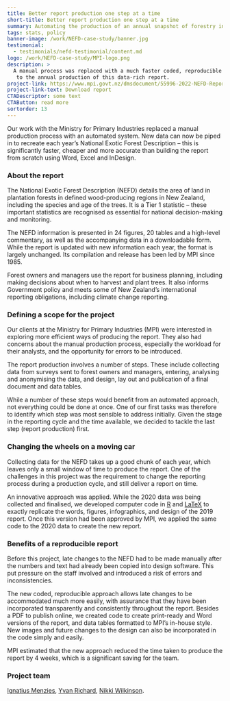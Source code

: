 ```yaml
---
title: Better report production one step at a time
short-title: Better report production one step at a time
summary: Automating the production of an annual snapshot of forestry in New Zealand
tags: stats, policy
banner-image: /work/NEFD-case-study/banner.jpg
testimonial:
  - testimonials/nefd-testimonial/content.md
logo: /work/NEFD-case-study/MPI-logo.png
description: >
  A manual process was replaced with a much faster coded, reproducible approach
   to the annual production of this data-rich report.
project-link: https://www.mpi.govt.nz/dmsdocument/55996-2022-NEFD-Report
project-link-text: Download report
CTADescriptor: some text
CTAButton: read more
sortorder: 13
---
```


Our work with the Ministry for Primary Industries replaced a manual production
 process with an automated system. New data can now be piped in to recreate each
  year’s National Exotic Forest Description – this is significantly faster,
  cheaper and more accurate than building the report from scratch using Word,
  Excel and InDesign.

<!--more-->

### About the report

The National Exotic Forest Description (NEFD) details the area of land in
plantation forests in defined wood-producing regions in New Zealand, including
 the species and age of the trees. It is a Tier 1 statistic – these important
 statistics are recognised as essential for national decision-making and
 monitoring.

The NEFD information is presented in 24 figures, 20 tables and a high-level
commentary, as well as the accompanying data in a downloadable form. While the
report is updated with new information each year, the format is largely
unchanged. Its compilation and release has been led by MPI since 1985.

Forest owners and managers use the report for business planning, including
making decisions about when to harvest and plant trees. It also informs
Government policy and meets some of New Zealand’s international reporting
obligations, including climate change reporting.

### Defining a scope for the project

Our clients at the Ministry for Primary Industries (MPI) were interested in
exploring more efficient ways of producing the report. They also had concerns
about the manual production process, especially the workload for their analysts,
 and the opportunity for errors to be introduced.

The report production involves a number of steps. These include collecting data
 from surveys sent to forest owners and managers, entering, analysing and
 anonymising the data, and design, lay out and publication of a final document
  and data tables.

While a number of these steps would benefit from an automated approach, not
 everything could be done at once. One of our first tasks was therefore to
 identify which step was most sensible to address initially. Given the stage
  in the reporting cycle and the time available, we decided to tackle the last
  step (report production) first.

### Changing the wheels on a moving car

Collecting data for the NEFD takes up a good chunk of each year, which leaves
 only a small window of time to produce the report. One of the challenges in
  this project was the requirement to change the reporting process during a
  production cycle, and still deliver a report on time.

An innovative approach was applied. While the 2020 data was being collected and
 finalised, we developed computer code in [R](https://www.r-project.org/) and
  [LaTeX](https://www.latex-project.org/) to exactly replicate the words,
  figures, infographics, and design of the 2019 report. Once this version had
  been approved by MPI, we applied the same code to the 2020 data to create the
  new report.

### Benefits of a reproducible report

Before this project, late changes to the NEFD had to be made manually after the
 numbers and text had already been copied into design software. This put
 pressure on the staff involved and introduced a risk of errors and inconsistencies.

The new coded, reproducible approach allows late changes to be accommodated much
 more easily, with assurance that they have been incorporated transparently and
 consistently throughout the report.
Besides a PDF to publish online, we created code to create print-ready and Word
 versions of the report, and data tables formatted to MPI’s in-house style. New
  images and future changes to the design can also be incorporated in the code
   simply and easily.

MPI estimated that the new approach reduced the time taken to produce
 the report by 4 weeks, which is a significant saving for the team.

### Project team

[Ignatius Menzies](/people/menzies-ignatius.html),
[Yvan Richard](/people/richard-yvan.html),
[Nikki Wilkinson](/people/wilkinson-nikki.html).

